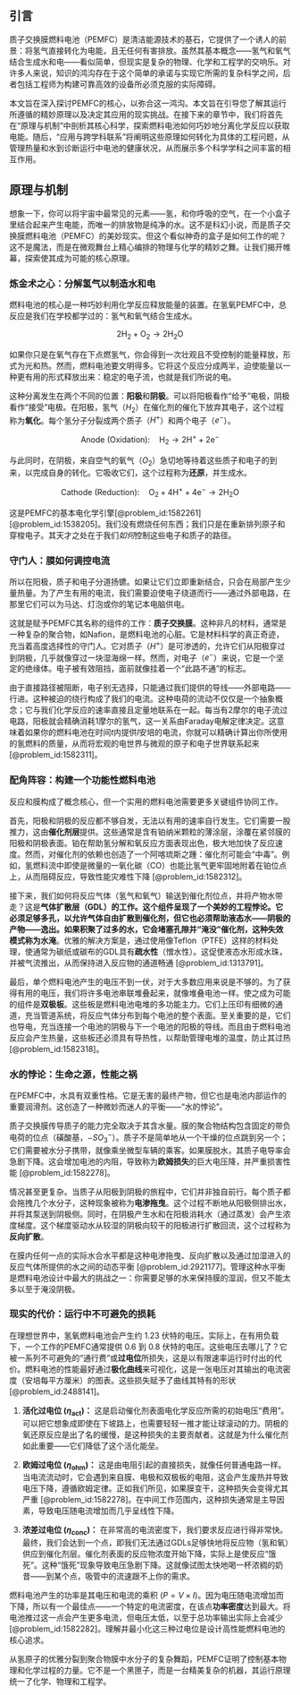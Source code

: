 ## 引言
质子交换膜燃料电池（PEMFC）是清洁能源技术的基石，它提供了一个诱人的前景：将氢气直接转化为电能，且无任何有害排放。虽然其基本概念——氢气和氧气结合生成水和电——看似简单，但现实是复杂的物理、化学和工程学的交响乐。对许多人来说，知识的鸿沟存在于这个简单的承诺与实现它所需的复杂科学之间，后者包括工程师为构建可靠高效的设备所必须克服的实际障碍。

本文旨在深入探讨PEMFC的核心，以弥合这一鸿沟。本文旨在引导您了解其运行所遵循的精妙原理以及决定其应用的现实挑战。在接下来的章节中，我们将首先在“原理与机制”中剖析其核心科学，探索燃料电池如何巧妙地分离化学反应以获取电能。随后，“应用与跨学科联系”将阐明这些原理如何转化为具体的工程问题，从管理热量和水到诊断运行中电池的健康状况，从而展示多个科学学科之间丰富的相互作用。

## 原理与机制

想象一下，你可以将宇宙中最常见的元素——氢，和你呼吸的空气，在一个小盒子里结合起来产生电能，而唯一的排放物是纯净的水。这不是科幻小说，而是质子交换膜燃料电池（PEMFC）的美妙现实。但这个看似神奇的盒子是如何工作的呢？这不是魔法，而是在微观舞台上精心编排的物理与化学的精妙之舞。让我们揭开帷幕，探索使其成为可能的核心原理。

### 炼金术之心：分解氢气以制造水和电

燃料电池的核心是一种巧妙利用化学反应释放能量的装置。在氢氧PEMFC中，总反应是我们在学校都学过的：氢气和氧气结合生成水。

$$ 2\mathrm{H_{2}} + \mathrm{O_{2}} \rightarrow 2\mathrm{H_{2}O} $$

如果你只是在氧气存在下点燃氢气，你会得到一次壮观且不受控制的能量释放，形式为光和热。然而，燃料电池要文明得多。它将这个反应分成两半，迫使能量以一种更有用的形式释放出来：稳定的电子流，也就是我们所说的电。

这种分离发生在两个不同的位置：**阳极**和**阴极**。可以将阳极看作“给予”电极，阴极看作“接受”电极。在阳极，氢气（$H_{2}$）在催化剂的催化下放弃其电子，这个过程称为**氧化**。每个氢分子分裂成两个质子（$H^{+}$）和两个电子（$e^{-}$）。

$$ \text{Anode (Oxidation):}\quad \mathrm{H_{2}} \rightarrow 2\mathrm{H^{+}} + 2\mathrm{e^{-}} $$

与此同时，在阴极，来自空气的氧气（$O_{2}$）急切地等待着这些质子和电子的到来，以完成自身的转化。它吸收它们，这个过程称为**还原**，并生成水。

$$ \text{Cathode (Reduction):}\quad \mathrm{O_{2}} + 4\mathrm{H^{+}} + 4\mathrm{e^{-}} \rightarrow 2\mathrm{H_{2}O} $$

这是PEMFC的基本电化学引擎[@problem_id:1582261] [@problem_id:1538205]。我们没有燃烧任何东西；我们只是在重新排列原子和穿梭电子。其天才之处在于我们*如何*控制这些电子和质子的路径。

### 守门人：膜如何调控电流

所以在阳极，质子和电子分道扬镳。如果让它们立即重新结合，只会在局部产生少量热量。为了产生有用的电流，我们需要迫使电子绕道而行——通过外部电路，在那里它们可以为马达、灯泡或你的笔记本电脑供电。

这就是赋予PEMFC其名称的组件的工作：**质子交换膜**。这种非凡的材料，通常是一种复杂的聚合物，如Nafion，是燃料电池的心脏。它是材料科学的真正奇迹，充当着高度选择性的守门人。它对质子（$H^{+}$）是可渗透的，允许它们从阳极穿过到阴极，几乎就像穿过一块湿海绵一样。然而，对电子（$e^{-}$）来说，它是一个坚定的绝缘体。电子被有效阻挡，面前就像挂着一个“此路不通”的标志。

由于直接路径被阻断，电子别无选择，只能通过我们提供的导线——外部电路——行进。这种被迫的绕行构成了我们的电流。这种电荷的流动不仅仅是一个抽象概念；它与我们化学反应的速率直接且定量地联系在一起。每当有2摩尔的电子流过电路，阳极就会精确消耗1摩尔的氢气，这一关系由Faraday电解定律决定。这意味着如果你的燃料电池在时间$t$内提供$I$安培的电流，你就可以精确计算出你所使用的氢燃料的质量，从而将宏观的电世界与微观的原子和电子世界联系起来 [@problem_id:1582311]。

### 配角阵容：构建一个功能性燃料电池

反应和膜构成了概念核心，但一个实用的燃料电池需要更多关键组件协同工作。

首先，阳极和阴极的反应都不够自发，无法以有用的速率自行发生。它们需要一股推力，这由**催化剂层**提供。这些通常是含有铂纳米颗粒的薄涂层，涂覆在紧邻膜的阳极和阴极表面。铂在帮助氢分解和氧反应方面表现出色，极大地加快了反应速度。然而，对催化剂的依赖也创造了一个阿喀琉斯之踵：催化剂可能会“中毒”。例如，氢燃料流中即使是微量的一氧化碳（CO）也能比氢气更牢固地附着在铂位点上，从而阻碍反应，导致性能灾难性下降 [@problem_id:1582312]。

接下来，我们如何将反应气体（氢气和氧气）输送到催化剂位点，并将产物水带走？这是**气体扩散层（GDL）**的工作。这个组件呈现了一个美妙的工程悖论。它必须足够多孔，以允许气体自由扩散到催化剂，但它也必须帮助液态水——阴极的产物——逸出。如果积聚了过多的水，它会堵塞孔隙并“淹没”催化剂，这种失效模式称为**水淹**。优雅的解决方案是，通过使用像Teflon（PTFE）这样的材料处理，使通常为碳纸或碳布的GDL具有**疏水性**（憎水性）。这促使液态水形成水珠，并被气流推出，从而保持进入反应物的通道畅通 [@problem_id:1313791]。

最后，单个燃料电池产生的电压不到一伏，对于大多数应用来说是不够的。为了获得有用的电压，我们将许多电池串联堆叠起来，就像堆叠电池一样。使之成为可能的组件是**双极板**。这些板是燃料电池电堆的多功能主力。它们上压印有细微的通道，充当管道系统，将反应气体分布到每个电池的整个表面。至关重要的是，它们也导电，充当连接一个电池的阴极与下一个电池的阳极的导线。而且由于燃料电池反应会产生热量，这些板还必须具有导热性，以帮助管理电堆的温度，防止其过热 [@problem_id:1582318]。

### 水的悖论：生命之源，性能之祸

在PEMFC中，水具有双重性格。它是无害的最终产物，但它也是电池内部运作的重要润滑剂。这创造了一种微妙而迷人的平衡——“水的悖论”。

质子交换膜传导质子的能力完全取决于其含水量。膜的聚合物结构包含固定的带负电荷的位点（磺酸基，$-SO_3^−$）。质子不是简单地从一个干燥的位点跳到另一个；它们需要被水分子携带，就像乘坐微型车辆的乘客。如果膜脱水，其质子电导率会急剧下降。这会增加电池的内阻，导致称为**欧姆损失**的巨大电压降，并严重损害性能 [@problem_id:1582278]。

情况甚至更复杂。当质子从阳极到阴极的旅程中，它们并非独自前行。每个质子都会拖拽几个水分子，这种现象被称为**电渗拖曳**。这个过程不断地从阳极侧排出水，并将其泵送到阴极侧。同时，在阴极产生水和在阳极消耗水（通过蒸发）会产生浓度梯度。这个梯度驱动水从较湿的阴极向较干的阳极进行扩散回流，这个过程称为**反向扩散**。

在膜内任何一点的实际水合水平都是这种电渗拖曳、反向扩散以及通过加湿进入的反应气体所提供的水之间的动态平衡 [@problem_id:2921177]。管理这种水平衡是燃料电池设计中最大的挑战之一：你需要足够的水来保持膜的湿润，但又不能太多以至于淹没阴极。

### 现实的代价：运行中不可避免的损耗

在理想世界中，氢氧燃料电池会产生约 $1.23$ 伏特的电压。实际上，在有用负载下，一个工作的PEMFC通常提供 $0.6$ 到 $0.8$ 伏特的电压。这些电压去哪儿了？它被一系列不可避免的“通行费”或**过电位**所损失，这是以有限速率运行时付出的代价。燃料电池的性能最好通过**极化曲线**来可视化，这是一张电压对其输出的电流密度（安培每平方厘米）的图表。这些损失赋予了曲线其特有的形状 [@problem_id:2488141]。

1.  **活化过电位 ($\eta_{\text{act}}$)：** 这是启动催化剂表面电化学反应所需的初始电压“费用”。可以把它想象成即使在下坡路上，也需要轻轻一推才能让球滚动的力。阴极的氧还原反应是出了名的缓慢，是这种损失的主要贡献者。这就是为什么催化剂如此重要——它们降低了这个活化能垒。

2.  **欧姆过电位 ($\eta_{\text{ohm}}$)：** 这是由电阻引起的直接损失，就像任何普通电路一样。当电流流动时，它会遇到来自膜、电极和双极板的电阻，这会产生废热并导致电压下降，遵循欧姆定律。正如我们所见，如果膜变干，这种损失会变得尤其严重 [@problem_id:1582278]。在中间工作范围内，这种损失通常是主导因素，导致电压随电流增加而几乎呈线性下降。

3.  **浓差过电位 ($\eta_{\text{conc}}$)：** 在非常高的电流密度下，我们要求反应进行得非常快。最终，我们会达到一个点，即我们无法通过GDLs足够快地将反应物（氢和氧）供应到催化剂层。催化剂表面的反应物浓度开始下降，实际上是使反应“饿死”。这种“饿死”现象导致电压急剧下降。这就像试图太快地喝一杯浓稠的奶昔——到某个点，吸管中的流速跟不上你的需求。

燃料电池产生的功率是其电压和电流的乘积 ($P = V \times I$)。因为电压随电流增加而下降，所以有一个最佳点——一个特定的电流密度，在该点**功率密度**达到最大。将电池推过这一点会产生更多电流，但电压太低，以至于总功率输出实际上会减少 [@problem_id:1582282]。理解并最小化这三种过电位是设计高性能燃料电池的核心追求。

从氢原子的优雅分裂到聚合物膜中水分子的复杂舞蹈，PEMFC证明了控制基本物理和化学过程的力量。它不是一个黑匣子，而是一台精美复杂的机器，其运行原理统一了化学、物理和工程学。

